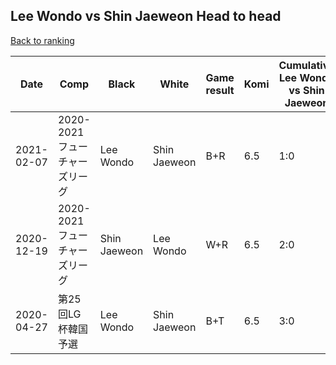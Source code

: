 ## Lee Wondo vs Shin Jaeweon Head to head

[Back to ranking](../../index.md)




| **Date** | **Comp** | **Black** | **White** | **Game result** | **Komi** | **Cumulative Lee Wondo vs Shin Jaeweon** | **Lee Wondo streak** | **Shin Jaeweon streak** | 
| --- | --- | --- | --- | --- | --- | --- | --- | --- |
| 2021-02-07 | 2020-2021フューチャーズリーグ | Lee Wondo | Shin Jaeweon | B+R | 6.5 | 1:0 | 1 | 0 | 
| 2020-12-19 | 2020-2021フューチャーズリーグ | Shin Jaeweon | Lee Wondo | W+R | 6.5 | 2:0 | 2 | 0 | 
| 2020-04-27 | 第25回LG杯韓国予選 | Lee Wondo | Shin Jaeweon | B+T | 6.5 | 3:0 | 3 | 0 |




